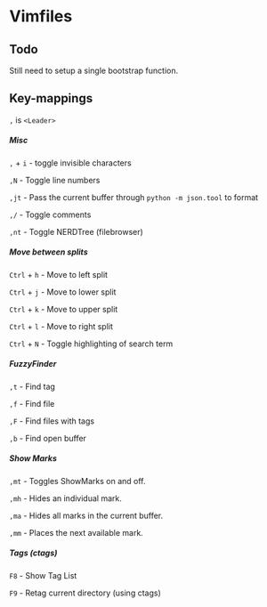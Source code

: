 # Vimfiles

## Todo

Still need to setup a single bootstrap function.

## Key-mappings

`,` is `<Leader>`

##### Misc

`,` + `i` - toggle invisible characters

`,N` - Toggle line numbers

`,jt` - Pass the current buffer through `python -m json.tool` to format

`,/` - Toggle comments

`,nt` - Toggle NERDTree (filebrowser)

##### Move between splits

`Ctrl` + `h` - Move to left split

`Ctrl` + `j` - Move to lower split

`Ctrl` + `k` - Move to upper split

`Ctrl` + `l` - Move to right split

`Ctrl` + `N` - Toggle highlighting of search term

##### FuzzyFinder

`,t` - Find tag

`,f` - Find file

`,F` - Find files with tags

`,b` - Find open buffer

##### Show Marks

`,mt` - Toggles ShowMarks on and off.

`,mh` - Hides an individual mark.

`,ma` - Hides all marks in the current buffer.

`,mm` - Places the next available mark.

##### Tags (ctags)

`F8` - Show Tag List

`F9` - Retag current directory (using ctags)
